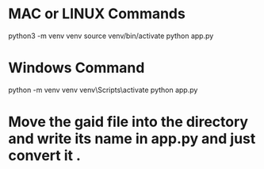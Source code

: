 # MAC or LINUX Commands
python3 -m venv venv
source venv/bin/activate
python app.py

# Windows Command 
python -m venv venv
venv\Scripts\activate
python app.py

# Move the gaid file into the directory and write its name in app.py and just convert it .